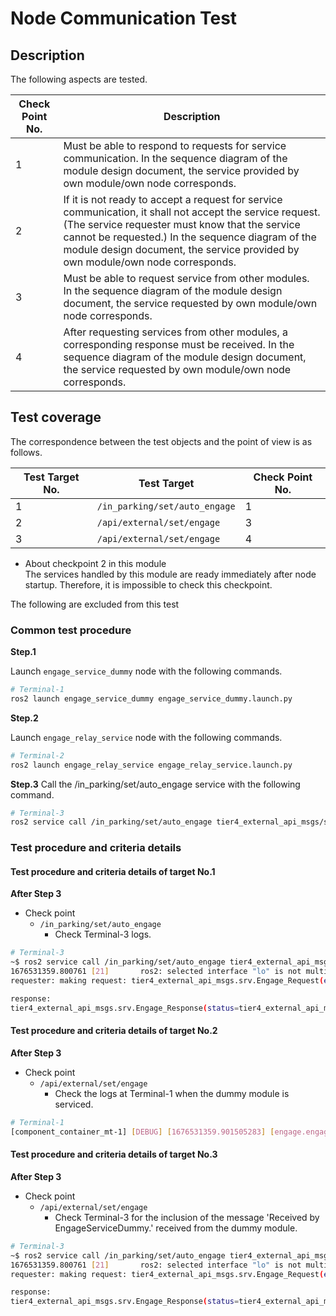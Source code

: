 # Node Communication Test

## Description

The following aspects are tested.

|Check Point No.|Description|
|---|---|
|1|Must be able to respond to requests for service communication. In the sequence diagram of the module design document, the service provided by own module/own node corresponds.|
|2|If it is not ready to accept a request for service communication, it shall not accept the service request. (The service requester must know that the service cannot be requested.) In the sequence diagram of the module design document, the service provided by own module/own node corresponds.|
|3|Must be able to request service from other modules. In the sequence diagram of the module design document, the service requested by own module/own node corresponds.|
|4|After requesting services from other modules, a corresponding response must be received. In the sequence diagram of the module design document, the service requested by own module/own node corresponds.|

## Test coverage

The correspondence between the test objects and the point of view is as follows.

|Test Target No.|Test Target|Check Point No.|
|---|---|---|
|1| `/in_parking/set/auto_engage`         |1|
|2| `/api/external/set/engage`            |3|
|3| `/api/external/set/engage`            |4|

* About checkpoint 2 in this module  
   The services handled by this module are ready immediately after node startup. Therefore, it is impossible to check this checkpoint.

The following are excluded from this test

### Common test procedure

**Step.1**

Launch `engage_service_dummy` node with the following commands.
```sh
# Terminal-1
ros2 launch engage_service_dummy engage_service_dummy.launch.py
```

**Step.2**

Launch `engage_relay_service` node with the following commands.
```sh
# Terminal-2
ros2 launch engage_relay_service engage_relay_service.launch.py
```

**Step.3**
Call the /in_parking/set/auto_engage service with the following command.
```sh
# Terminal-3
ros2 service call /in_parking/set/auto_engage tier4_external_api_msgs/srv/Engage "{engage: true}"
```

### Test procedure and criteria details

#### Test procedure and criteria details of target No.1

**After Step 3**

- Check point
  - `/in_parking/set/auto_engage`
    - Check Terminal-3 logs.

```sh
# Terminal-3
~$ ros2 service call /in_parking/set/auto_engage tier4_external_api_msgs/srv/Engage "{engage: true}"
1676531359.800761 [21]       ros2: selected interface "lo" is not multicast-capable: disabling multicast
requester: making request: tier4_external_api_msgs.srv.Engage_Request(engage=True)

response:
tier4_external_api_msgs.srv.Engage_Response(status=tier4_external_api_msgs.msg.ResponseStatus(code=1, message='Received by EngageServiceDummy.'))

```

#### Test procedure and criteria details of target No.2

**After Step 3**

- Check point
  - `/api/external/set/engage`
    - Check the logs at Terminal-1 when the dummy module is serviced.

```sh
# Terminal-1
[component_container_mt-1] [DEBUG] [1676531359.901505283] [engage.engage_service_dummy]: Requested /api/external/set/engage:engage: true
```

#### Test procedure and criteria details of target No.3

**After Step 3**

- Check point
  - `/api/external/set/engage`
    - Check Terminal-3 for the inclusion of the message 'Received by EngageServiceDummy.' received from the dummy module.

```sh
# Terminal-3
~$ ros2 service call /in_parking/set/auto_engage tier4_external_api_msgs/srv/Engage "{engage: true}"
1676531359.800761 [21]       ros2: selected interface "lo" is not multicast-capable: disabling multicast
requester: making request: tier4_external_api_msgs.srv.Engage_Request(engage=True)

response:
tier4_external_api_msgs.srv.Engage_Response(status=tier4_external_api_msgs.msg.ResponseStatus(code=1, message='Received by EngageServiceDummy.'))

```

